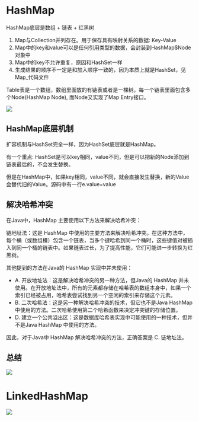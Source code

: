 # HashMap

HashMap底层是数组 + 链表 + 红黑树

1. Map与Collection并列存在。用于保存具有映射关系的数据: Key-Value
2. Map中的key和value可以是任何引用类型的数据，会封装到HashMap$Node对象中
3. Map中的key不允许重复，原因和HashSet一样
4. 生成结果的顺序不一定是和加入顺序一致的，因为本质上就是HashSet，见Map_代码文件

Table表是一个数组，数组里面放的有链表或者是一棵树。每一个链表里面包含多个Node(HashMap Node), 而Node又实现了Map Entry接口。

[![](https://cdn.nlark.com/yuque/0/2024/png/38953059/1710805957671-5873b2d7-c020-4f35-abed-f882f27e0217.png)](https://cdn.nlark.com/yuque/0/2024/png/38953059/1710805957671-5873b2d7-c020-4f35-abed-f882f27e0217.png)

## HashMap底层机制

扩容机制与HashSet完全一样，因为HashSet底层就是HashMap。

有一个重点: HashSet是可以key相同，value不同，但是可以把新的Node添加到链表最后的，不会发生替换。

但是在HashMap中，如果key相同，value不同，就会直接发生替换，新的Value会替代旧的Value。源码中有一行e.value=value

## 解决哈希冲突

在Java中，HashMap 主要使用以下方法来解决哈希冲突：

链地址法：这是 HashMap 中使用的主要方法来解决哈希冲突。在这种方法中，每个桶（或数组槽）包含一个链表，当多个键哈希到同一个桶时，这些键值对被插入到同一个桶的链表中。如果链表过长，为了提高性能，它们可能进一步转换为红黑树。

其他提到的方法在Java的 HashMap 实现中并未使用：

- A. 开放地址法：这是解决哈希冲突的另一种方法，但Java的 HashMap 并未使用。在开放地址法中，所有的元素都存储在哈希表的数组本身中，如果一个索引已经被占用，哈希表尝试找到另一个空闲的索引来存储这个元素。
- B. 二次哈希法：这是另一种解决哈希冲突的技术，但它也不是Java HashMap 中使用的方法。二次哈希使用第二个哈希函数来决定冲突键的存储位置。
- D. 建立一个公共溢出区：这是数据库哈希表实现中可能使用的一种技术，但并不是Java HashMap 中使用的方法。

因此，对于Java中 HashMap 解决哈希冲突的方法，正确答案是 C. 链地址法。

## 总结

[![](https://cdn.nlark.com/yuque/0/2024/png/38953059/1710806198127-f4964029-0c05-44d1-84d6-b49526ca6a18.png)](https://cdn.nlark.com/yuque/0/2024/png/38953059/1710806198127-f4964029-0c05-44d1-84d6-b49526ca6a18.png)

# LinkedHashMap

[![](https://cdn.nlark.com/yuque/0/2024/png/38953059/1710821143959-4f069546-61b0-4092-be90-6733af77ff9c.png)](https://cdn.nlark.com/yuque/0/2024/png/38953059/1710821143959-4f069546-61b0-4092-be90-6733af77ff9c.png)